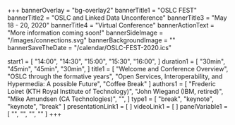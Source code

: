 +++
bannerOverlay = "bg-overlay2"
bannerTitle1 = "OSLC FEST"
bannerTitle2 = "OSLC and Linked Data Unconference"
bannerTitle3 = "May 18 - 20, 2020"
bannerTitle4 = "Virtual Conference"
bannerActionText = "More information coming soon!"
bannerSideImage = "/images/connections.svg"
bannerBackgroundImage = ""
bannerSaveTheDate = "/calendar/OSLC-FEST-2020.ics"

start1 = [
    "14:00",
    "14:30",
    "15:00",
    "15:30",
    "16:00",
]
duration1 = [
    "30min",
    "45min",
    "45min",
    "30min",
]
title1 = [
    "Welcome and Conference Overview",
    "OSLC through the formative years",
    "Open Services, Interoperability, and Hypermedia: A possible Future",
    "Coffee Break"
]
authors1 = [
    "Frederic Loiret (KTH Royal Institute of Technology)",
    "John Wiegand (IBM, retired)",
    "Mike Amundsen (CA Technologies)",
    "",
]
type1 = [
    "break",
    "keynote",
    "keynote",
    "break"
]
presentationLink1 = [
]
videoLink1 = [
]
panelVariable1 = [
    "",
    "",
    "",
    ""
]
+++

